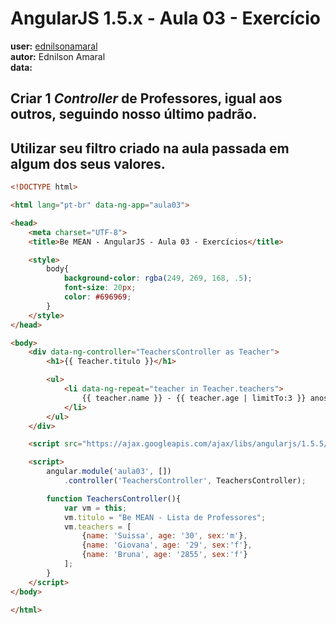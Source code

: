 # AngularJS 1.5.x - Aula 03 - Exercício  
**user:** [ednilsonamaral](https://github.com/ednilsonamaral)  
**autor:** Ednilson Amaral  
**data:**


## Criar 1 *Controller* de Professores, igual aos outros, seguindo nosso último padrão.  

## Utilizar seu filtro criado na aula passada em algum dos seus valores.

```html  
<!DOCTYPE html>

<html lang="pt-br" data-ng-app="aula03">

<head>
    <meta charset="UTF-8">
    <title>Be MEAN - AngularJS - Aula 03 - Exercícios</title>

    <style>
        body{
            background-color: rgba(249, 269, 168, .5);
            font-size: 20px;
            color: #696969;
        }
    </style>
</head>

<body>
    <div data-ng-controller="TeachersController as Teacher">
        <h1>{{ Teacher.titulo }}</h1>

        <ul>
            <li data-ng-repeat="teacher in Teacher.teachers">
                {{ teacher.name }} - {{ teacher.age | limitTo:3 }} anos - {{ teacher.sex | uppercase }}
            </li>
        </ul>
    </div>

    <script src="https://ajax.googleapis.com/ajax/libs/angularjs/1.5.5/angular.min.js"></script>

    <script>
        angular.module('aula03', [])
            .controller('TeachersController', TeachersController);

        function TeachersController(){
            var vm = this;
            vm.titulo = "Be MEAN - Lista de Professores";
            vm.teachers = [
                {name: 'Suissa', age: '30', sex:'m'},
                {name: 'Giovana', age: '29', sex:'f'},
                {name: 'Bruna', age: '2855', sex:'f'}
            ];
        }
    </script>
</body>

</html>
```
